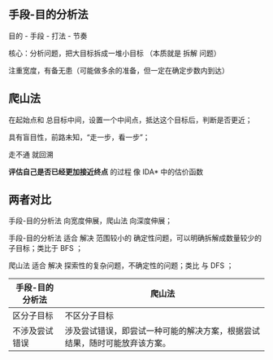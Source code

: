 ## 手段-目的分析法

目的 - 手段 - 打法 - 节奏

核心：分析问题，把大目标拆成一堆小目标 （本质就是 拆解 问题）

注重宽度，有备无患（可能做多余的准备，但一定在确定步数内到达）

## 爬山法

在起始点和 总目标中间，设置一个中间点，抵达这个目标后，判断是否更近；

具有盲目性，前路未知，“走一步，看一步”；

走不通 就回溯

**评估自己是否已经更加接近终点** 的过程 像 IDA\* 中的估价函数

## 两者对比

手段-目的分析法 向宽度伸展，爬山法 向深度伸展；

手段-目的分析法 适合 解决 范围较小的 确定性问题，可以明确拆解成数量较少的 子目标；类比于 BFS ；

爬山法 适合 解决 探索性的复杂问题，不确定性的问题；类比 与 DFS ；

| 手段-目的分析法 | 爬山法                                                                     |
| --------------- | -------------------------------------------------------------------------- |
| 区分子目标      | 不区分子目标                                                               |
| 不涉及尝试错误  | 涉及尝试错误，即尝试一种可能的解决方案，根据尝试结果，随时可能放弃该方案。 |
